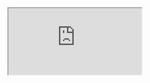 
<body>
<iframe src="https://docs.google.com/spreadsheets/d/e/2PACX-1vSiipvisSo2z4f8iZjyYw6rBdNm7CZ88OOkHevlUx89v0vSZdrDpnFXYAgNjMbJz3S_jCeZckYI0xPF/pubhtml?gid=9782156&amp;single=true&amp;widget=true&amp;headers=false"></iframe>
</body>
